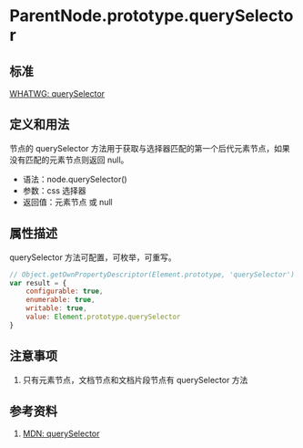 # ParentNode.prototype.querySelector

## 标准
[WHATWG: querySelector](https://dom.spec.whatwg.org/#dom-parentnode-queryselector)

## 定义和用法
节点的 querySelector 方法用于获取与选择器匹配的第一个后代元素节点，如果没有匹配的元素节点则返回 null。

- 语法：node.querySelector()
- 参数：css 选择器
- 返回值：元素节点 或 null

## 属性描述
querySelector 方法可配置，可枚举，可重写。
```javascript
// Object.getOwnPropertyDescriptor(Element.prototype, 'querySelector') 的结果如下：
var result = {
    configurable: true,
    enumerable: true,
    writable: true,
    value: Element.prototype.querySelector
}
```

## 注意事项
1. 只有元素节点，文档节点和文档片段节点有 querySelector 方法


## 参考资料
1. [MDN: querySelector](https://developer.mozilla.org/en-US/docs/Web/API/Document/querySelector)

